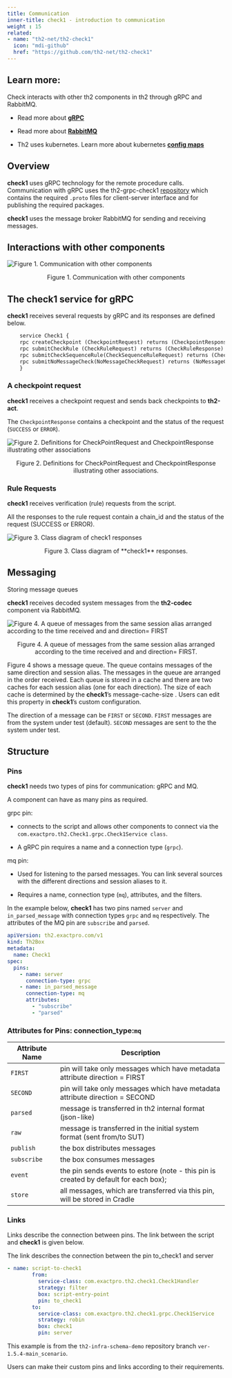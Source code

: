 ```yaml
---
title: Communication
inner-title: check1 - introduction to communication
weight : 15
related:
- name: "th2-net/th2-check1"
  icon: "mdi-github"
  href: "https://github.com/th2-net/th2-check1"
---
```


## Learn more:
Check interacts with other th2 components in th2 through gRPC and RabbitMQ.

- Read more about **[gRPC](https://grpc.io/)**

<!-- TODO: Read more about th2 gRPC modules here -->

- Read more about **[RabbitMQ](https://www.rabbitmq.com/documentation.html)**

<!-- Read about th2 pins here and th2 links  -->

<!-- Read about th2 components API here -->

- Th2 uses kubernetes. Learn more about kubernetes  **[config maps](https://kubernetes.io/docs/concepts/configuration/configmap/)**


## Overview
**check1** uses gRPC technology for the remote procedure calls. 
Communication with gRPC uses the th2-grpc-check1 [repository](https://github.com/th2-net/th2-grpc-check1) which contains the required `.proto` files for client-server interface and for publishing the required packages.

**check1** uses the message broker RabbitMQ for sending and receiving messages.

## Interactions with other components

![](/img/boxes/exactpro/check1/communication_othercomponents.png "Figure 1. Communication with other components ")

<center> 
<figcaption class="mb-2">
Figure 1. Communication with other components
</figcaption>
</center>

## The check1 service for gRPC
**check1** receives several requests by gRPC and its responses are defined below.

```protobuf
    service Check1 {
    rpc createCheckpoint (CheckpointRequest) returns (CheckpointResponse) {}  
    rpc submitCheckRule (CheckRuleRequest) returns (CheckRuleResponse) {}  
    rpc submitCheckSequenceRule(CheckSequenceRuleRequest) returns (CheckSequenceRuleResponse) {}  
    rpc submitNoMessageCheck(NoMessageCheckRequest) returns (NoMessageCheckResponse) {}  
    }
```

### A checkpoint request
**check1** receives a checkpoint request and sends back checkpoints to **th2-act**.

The `CheckpointResponse` contains a checkpoint and the status of the request (`SUCCESS` or `ERROR`).

![](/img/boxes/exactpro/check1/checkpointrequest_class.png "Figure 2. Definitions for CheckPointRequest and CheckpointResponse illustrating other associations ")
<center> 
<figcaption class="mb-2">
Figure 2. Definitions for CheckPointRequest and CheckpointResponse illustrating other associations.
</figcaption>
</center>


### Rule Requests

**check1** receives verification (rule) requests from the script.

All the responses to the rule request contain a chain_id and the status of the request (SUCCESS or ERROR).

![](/img/boxes/exactpro/check1/ruleresponse_class.png "Figure 3. Class diagram of check1 responses ")

<center> 
<figcaption class="mb-2">
Figure 3. Class diagram of **check1** responses.
</figcaption>
</center>

## Messaging

Storing message queues

**check1** receives decoded system messages from the **th2-codec** component via RabbitMQ.


![](/img/boxes/exactpro/check1/queue.png "Figure 4. A queue of messages from the same session alias arranged according to the time received and and direction= FIRST ")
<center>
<figcaption class="mb-2">
Figure 4. A queue of messages from the same session alias arranged according to the time received and and direction= FIRST.
</figcaption>
</center>

Figure 4 shows a message queue. The queue contains messages of the same direction and session alias. The messages in the queue are arranged in the order received. Each queue is stored in a cache and there are two caches for each session alias (one for each direction). The size of each cache is determined by the **check1**’s message-cache-size . Users can edit this property in **check1**’s custom configuration.

<notice info>

The direction of a message can be `FIRST` or `SECOND`. 
`FIRST` messages are from the system under test (default).
`SECOND` messages are sent to the the system under test.

</notice>


## Structure

### Pins

**check1** needs two types of pins for communication: gRPC and MQ.

<notice info> A component can have as many pins as required. </notice>

grpc pin:

- connects to the script and allows other components to connect via the `com.exactpro.th2.Check1.grpc.Check1Service class`.

- A gRPC pin requires a name and a connection type (`grpc`).

mq pin:

- Used for listening to the parsed messages. You can link several sources with the different directions and session aliases to it.

- Requires a name, connection type (`mq`), attributes, and the filters.

In the example below, **check1** has two pins named `server` and `in_parsed_message`
with connection types `grpc` and `mq` respectively. 
The attributes of the MQ pin are `subscribe` and `parsed`.

```yaml
apiVersion: th2.exactpro.com/v1
kind: Th2Box
metadata:
  name: Check1
spec:
  pins:
    - name: server
      connection-type: grpc
    - name: in_parsed_message
      connection-type: mq
      attributes:
        - "subscribe"
        - "parsed"
```

### Attributes for Pins: connection_type:`mq`

| Attribute Name | Description|
|---|---|
|`FIRST`| pin will take only messages which have metadata attribute direction = FIRST|
|`SECOND`|pin will take only messages which have metadata attribute direction = SECOND|
| `parsed`| message is transferred in th2 internal format (json-like)|
| `raw`| message is transferred in the initial system format (sent from/to SUT)|
| `publish`| the box distributes messages|
| `subscribe`| the box consumes messages|
| `event`| the pin sends events to estore (note - this pin is created by default for each box);|
| `store` | all messages, which are transferred via this pin, will be stored in Cradle|

### Links

Links describe the connection between pins. The link between the script and **check1** is given below.

The link describes the connection between the pin to_check1 and server

```yaml
- name: script-to-check1
        from:
          service-class: com.exactpro.th2.check1.Check1Handler
          strategy: filter
          box: script-entry-point
          pin: to_check1
        to:
          service-class: com.exactpro.th2.check1.grpc.Check1Service
          strategy: robin
          box: check1
          pin: server
```
<notice info>

This example is from the `th2-infra-schema-demo` repository branch `ver-1.5.4-main_scenario`.

Users can make their custom pins and links according to their requirements. 

</notice>


